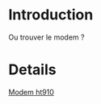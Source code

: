 # Introduction #

Ou trouver le modem ?


# Details #

[Modem ht910](http://www.comm2m.fr/ht910-modem-3g/)